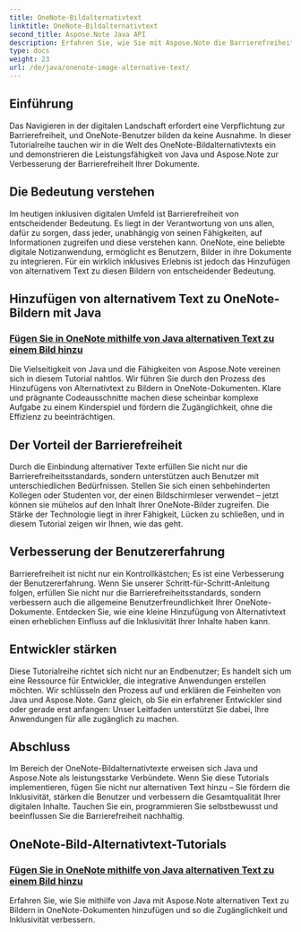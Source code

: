 ```yaml
---
title: OneNote-Bildalternativtext
linktitle: OneNote-Bildalternativtext
second_title: Aspose.Note Java API
description: Erfahren Sie, wie Sie mit Aspose.Note die Barrierefreiheit in OneNote-Bildern mithilfe von Java verbessern. Fügen Sie mühelos alternativen Text hinzu, um die Inklusivität zu steigern und das Benutzererlebnis zu verbessern.
type: docs
weight: 23
url: /de/java/onenote-image-alternative-text/
---
```

## Einführung

Das Navigieren in der digitalen Landschaft erfordert eine Verpflichtung zur Barrierefreiheit, und OneNote-Benutzer bilden da keine Ausnahme. In dieser Tutorialreihe tauchen wir in die Welt des OneNote-Bildalternativtexts ein und demonstrieren die Leistungsfähigkeit von Java und Aspose.Note zur Verbesserung der Barrierefreiheit Ihrer Dokumente.

## Die Bedeutung verstehen
Im heutigen inklusiven digitalen Umfeld ist Barrierefreiheit von entscheidender Bedeutung. Es liegt in der Verantwortung von uns allen, dafür zu sorgen, dass jeder, unabhängig von seinen Fähigkeiten, auf Informationen zugreifen und diese verstehen kann. OneNote, eine beliebte digitale Notizanwendung, ermöglicht es Benutzern, Bilder in ihre Dokumente zu integrieren. Für ein wirklich inklusives Erlebnis ist jedoch das Hinzufügen von alternativem Text zu diesen Bildern von entscheidender Bedeutung.

## Hinzufügen von alternativem Text zu OneNote-Bildern mit Java
### [Fügen Sie in OneNote mithilfe von Java alternativen Text zu einem Bild hinzu](./add-alternative-text-to-image/)
Die Vielseitigkeit von Java und die Fähigkeiten von Aspose.Note vereinen sich in diesem Tutorial nahtlos. Wir führen Sie durch den Prozess des Hinzufügens von Alternativtext zu Bildern in OneNote-Dokumenten. Klare und prägnante Codeausschnitte machen diese scheinbar komplexe Aufgabe zu einem Kinderspiel und fördern die Zugänglichkeit, ohne die Effizienz zu beeinträchtigen.

## Der Vorteil der Barrierefreiheit
Durch die Einbindung alternativer Texte erfüllen Sie nicht nur die Barrierefreiheitsstandards, sondern unterstützen auch Benutzer mit unterschiedlichen Bedürfnissen. Stellen Sie sich einen sehbehinderten Kollegen oder Studenten vor, der einen Bildschirmleser verwendet – jetzt können sie mühelos auf den Inhalt Ihrer OneNote-Bilder zugreifen. Die Stärke der Technologie liegt in ihrer Fähigkeit, Lücken zu schließen, und in diesem Tutorial zeigen wir Ihnen, wie das geht.

## Verbesserung der Benutzererfahrung
Barrierefreiheit ist nicht nur ein Kontrollkästchen; Es ist eine Verbesserung der Benutzererfahrung. Wenn Sie unserer Schritt-für-Schritt-Anleitung folgen, erfüllen Sie nicht nur die Barrierefreiheitsstandards, sondern verbessern auch die allgemeine Benutzerfreundlichkeit Ihrer OneNote-Dokumente. Entdecken Sie, wie eine kleine Hinzufügung von Alternativtext einen erheblichen Einfluss auf die Inklusivität Ihrer Inhalte haben kann.

## Entwickler stärken
Diese Tutorialreihe richtet sich nicht nur an Endbenutzer; Es handelt sich um eine Ressource für Entwickler, die integrative Anwendungen erstellen möchten. Wir schlüsseln den Prozess auf und erklären die Feinheiten von Java und Aspose.Note. Ganz gleich, ob Sie ein erfahrener Entwickler sind oder gerade erst anfangen: Unser Leitfaden unterstützt Sie dabei, Ihre Anwendungen für alle zugänglich zu machen.

## Abschluss
Im Bereich der OneNote-Bildalternativtexte erweisen sich Java und Aspose.Note als leistungsstarke Verbündete. Wenn Sie diese Tutorials implementieren, fügen Sie nicht nur alternativen Text hinzu – Sie fördern die Inklusivität, stärken die Benutzer und verbessern die Gesamtqualität Ihrer digitalen Inhalte. Tauchen Sie ein, programmieren Sie selbstbewusst und beeinflussen Sie die Barrierefreiheit nachhaltig.
## OneNote-Bild-Alternativtext-Tutorials
### [Fügen Sie in OneNote mithilfe von Java alternativen Text zu einem Bild hinzu](./add-alternative-text-to-image/)
Erfahren Sie, wie Sie mithilfe von Java mit Aspose.Note alternativen Text zu Bildern in OneNote-Dokumenten hinzufügen und so die Zugänglichkeit und Inklusivität verbessern.